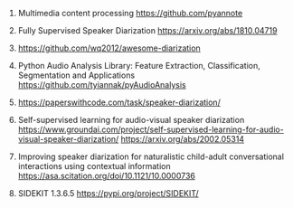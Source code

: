 1. Multimedia content processing
https://github.com/pyannote

2. Fully Supervised Speaker Diarization
https://arxiv.org/abs/1810.04719

3. https://github.com/wq2012/awesome-diarization

4. Python Audio Analysis Library: Feature Extraction, Classification, Segmentation and Applications
https://github.com/tyiannak/pyAudioAnalysis 

5. https://paperswithcode.com/task/speaker-diarization/  

6. Self-supervised learning for audio-visual speaker diarization
https://www.groundai.com/project/self-supervised-learning-for-audio-visual-speaker-diarization/
https://arxiv.org/abs/2002.05314  

7. Improving speaker diarization for naturalistic child-adult conversational interactions using contextual information
https://asa.scitation.org/doi/10.1121/10.0000736  

8. SIDEKIT 1.3.6.5
https://pypi.org/project/SIDEKIT/ 







